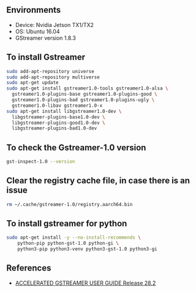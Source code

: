 ## Environments

- Device: Nvidia Jetson TX1/TX2
- OS: Ubuntu 16.04
- GStreamer version 1.8.3

## To install Gstreamer

```sh
sudo add-apt-repository universe 
sudo add-apt-repository multiverse 
sudo apt-get update 
sudo apt-get install gstreamer1.0-tools gstreamer1.0-alsa \
  gstreamer1.0-plugins-base gstreamer1.0-plugins-good \
  gstreamer1.0-plugins-bad gstreamer1.0-plugins-ugly \
  gstreamer1.0-libav gstreamer1.0-x
sudo apt-get install libgstreamer1.0-dev \
  libgstreamer-plugins-base1.0-dev \
  libgstreamer-plugins-good1.0-dev \
  libgstreamer-plugins-bad1.0-dev
```

## To check the Gstreamer-1.0 version

```sh
gst-inspect-1.0 --version 
```

## Clear the registry cache file, in case there is an issue

```sh
rm ~/.cache/gstreamer-1.0/registry.aarch64.bin
```
## To install gstreamer for python

```sh
sudo apt-get install -y --no-install-recommends \
    python-pip python-gst-1.0 python-gi \
    python3-pip python3-venv python3-gst-1.0 python3-gi
```

## References

- [ACCELERATED GSTREAMER USER GUIDE Release 28.2](https://developer.download.nvidia.com/embedded/L4T/r28_Release_v2.0/GA/Docs/Jetson_TX1_and_TX2_Accelerated_GStreamer_User_Guide.pdf)
